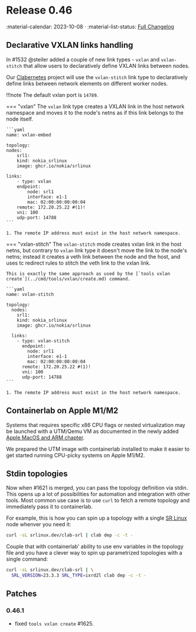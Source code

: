 # Release 0.46

:material-calendar: 2023-10-08 · :material-list-status: [Full Changelog](https://github.com/srl-labs/containerlab/releases)

## Declarative VXLAN links handling

In #1532 @steiler added a couple of new link types - `vxlan` and `vxlan-stitch` that allow users to declaratively define VXLAN links between nodes.

Our [Clabernetes](../manual/clabernetes/index.md) project will use the `vxlan-stitch` link type to declaratively define links between network elements on different worker nodes.

!!!note
    The default vxlan port is `14789`.

=== "vxlan"
    The `vxlan` link type creates a VXLAN link in the host network namespace and moves it to the node's netns as if this link belongs to the node itself.

    ```yaml
    name: vxlan-embed

    topology:
    nodes:
        srl1:
        kind: nokia_srlinux
        image: ghcr.io/nokia/srlinux

    links:
        - type: vxlan
        endpoint:
            node: srl1
            interface: e1-1
            mac: 02:00:00:00:00:04
        remote: 172.20.25.22 #(1)!
        vni: 100
        udp-port: 14788
    ```

    1. The remote IP address must exist in the host network namespace.

=== "vxlan-stitch"
    The `vxlan-stitch` mode creates vxlan link in the host netns, but contrary to `vxlan` link type it doesn't move the link to the node's netns; instead it creates a veth link between the node and the host, and uses tc redirect rules to stitch the veth link to the vxlan link.

    This is exactly the same approach as used by the [`tools vxlan create`](../cmd/tools/vxlan/create.md) command.

    ```yaml
    name: vxlan-stitch

    topology:
      nodes:
        srl1:
        kind: nokia_srlinux
        image: ghcr.io/nokia/srlinux

      links:
        - type: vxlan-stitch
          endpoint:
            node: srl1
            interface: e1-1
            mac: 02:00:00:00:00:04
          remote: 172.20.25.22 #(1)!
          vni: 100
          udp-port: 14788
    ```

    1. The remote IP address must exist in the host network namespace.

## Containerlab on Apple M1/M2

Systems that requires specific x86 CPU flags or nested virtualization may be launched with a UTM/Qemu VM as documented in the newly added [Apple MacOS and ARM chapter](../install.md#arm).

We prepared the UTM image with containerlab installed to make it easier to get started running CPU-picky systems on Apple M1/M2.

## Stdin topologies

Now when #1621 is merged, you can pass the topology definition via stdin. This opens up a lot of possibilities for automation and integration with other tools. Most common use case is to use `curl` to fetch a remote topology and immediately pass it to containerlab.

For example, this is how you can spin up a topology with a single [SR Linux](../manual/kinds/srl.md) node whenver you need it:

```bash
curl -sL srlinux.dev/clab-srl | clab dep -c -t -
```

Couple that with containerlab' ability to use env variables in the topology file and you have a clever way to spin up parametrized topologies with a single command:

```bash
curl -sL srlinux.dev/clab-srl | \
  SRL_VERSION=23.3.3 SRL_TYPE=ixrd2l clab dep -c -t -
```

## Patches

### 0.46.1

* fixed `tools vxlan create` #1625.
